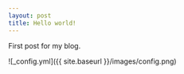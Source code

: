 ```yaml
---
layout: post
title: Hello world!
---
```


First post for my blog.

![_config.yml]({{ site.baseurl }}/images/config.png)
